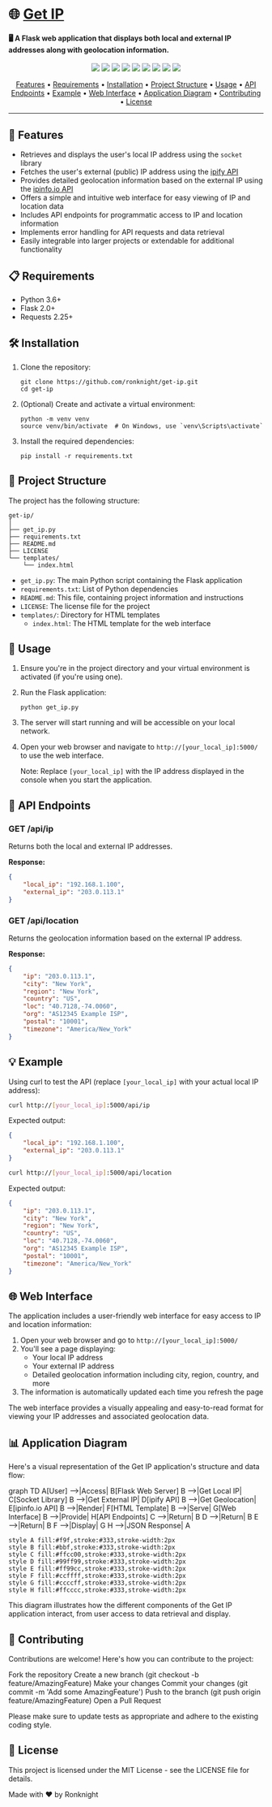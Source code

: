 # 🌐 [Get IP](https://github.com/ronknight/get-ip)

#### 🖥️ A Flask web application that displays both local and external IP addresses along with geolocation information.

<p align="center">
<a href="https://twitter.com/PinoyITSolution"><img src="https://img.shields.io/twitter/follow/PinoyITSolution?style=social"></a>
<a href="https://github.com/ronknight?tab=followers"><img src="https://img.shields.io/github/followers/ronknight?style=social"></a>
<a href="https://github.com/ronknight/ronknight/stargazers"><img src="https://img.shields.io/github/stars/BEPb/BEPb.svg?logo=github"></a>
<a href="https://github.com/ronknight/ronknight/network/members"><img src="https://img.shields.io/github/forks/BEPb/BEPb.svg?color=blue&logo=github"></a>
<a href="https://youtube.com/@PinoyITSolution"><img src="https://img.shields.io/youtube/channel/subscribers/UCeoETAlg3skyMcQPqr97omg"></a>
<a href="https://github.com/ronknight/get-ip/issues"><img src="https://img.shields.io/badge/contributions-welcome-brightgreen.svg?style=flat"></a>
<a href="https://github.com/ronknight/get-ip/blob/master/LICENSE"><img src="https://img.shields.io/badge/License-MIT-yellow.svg"></a>
<a href="#"><img src="https://img.shields.io/badge/Made%20with-Python-1f425f.svg"></a>
<a href="https://github.com/ronknight"><img src="https://img.shields.io/badge/Made%20with%20%F0%9F%A4%8D%20by%20-%20Ronknight%20-%20red"></a>
</p>

<p align="center">
  <a href="#features">Features</a> •
  <a href="#requirements">Requirements</a> •
  <a href="#installation">Installation</a> •
  <a href="#project-structure">Project Structure</a> •
  <a href="#usage">Usage</a> •
  <a href="#api-endpoints">API Endpoints</a> •
  <a href="#example">Example</a> •
  <a href="#web-interface">Web Interface</a> •
  <a href="#application-diagram">Application Diagram</a> •
  <a href="#contributing">Contributing</a> •
  <a href="#license">License</a>
</p>

---

## 🌟 Features

- Retrieves and displays the user's local IP address using the `socket` library
- Fetches the user's external (public) IP address using the [ipify API](https://www.ipify.org/)
- Provides detailed geolocation information based on the external IP using the [ipinfo.io API](https://ipinfo.io/)
- Offers a simple and intuitive web interface for easy viewing of IP and location data
- Includes API endpoints for programmatic access to IP and location information
- Implements error handling for API requests and data retrieval
- Easily integrable into larger projects or extendable for additional functionality

## 📋 Requirements

- Python 3.6+
- Flask 2.0+
- Requests 2.25+

## 🛠️ Installation

1. Clone the repository:
   ```
   git clone https://github.com/ronknight/get-ip.git
   cd get-ip
   ```

2. (Optional) Create and activate a virtual environment:
   ```
   python -m venv venv
   source venv/bin/activate  # On Windows, use `venv\Scripts\activate`
   ```

3. Install the required dependencies:
   ```
   pip install -r requirements.txt
   ```

## 📁 Project Structure

The project has the following structure:

```
get-ip/
│
├── get_ip.py
├── requirements.txt
├── README.md
├── LICENSE
└── templates/
    └── index.html
```

- `get_ip.py`: The main Python script containing the Flask application
- `requirements.txt`: List of Python dependencies
- `README.md`: This file, containing project information and instructions
- `LICENSE`: The license file for the project
- `templates/`: Directory for HTML templates
  - `index.html`: The HTML template for the web interface

## 🚀 Usage

1. Ensure you're in the project directory and your virtual environment is activated (if you're using one).

2. Run the Flask application:
   ```
   python get_ip.py
   ```

3. The server will start running and will be accessible on your local network.

4. Open your web browser and navigate to `http://[your_local_ip]:5000/` to use the web interface.

   Note: Replace `[your_local_ip]` with the IP address displayed in the console when you start the application.

## 📡 API Endpoints

### GET /api/ip

Returns both the local and external IP addresses.

**Response:**
```json
{
    "local_ip": "192.168.1.100",
    "external_ip": "203.0.113.1"
}
```

### GET /api/location

Returns the geolocation information based on the external IP address.

**Response:**
```json
{
    "ip": "203.0.113.1",
    "city": "New York",
    "region": "New York",
    "country": "US",
    "loc": "40.7128,-74.0060",
    "org": "AS12345 Example ISP",
    "postal": "10001",
    "timezone": "America/New_York"
}
```

## 💡 Example

Using curl to test the API (replace `[your_local_ip]` with your actual local IP address):

```bash
curl http://[your_local_ip]:5000/api/ip
```

Expected output:
```json
{
    "local_ip": "192.168.1.100",
    "external_ip": "203.0.113.1"
}
```

```bash
curl http://[your_local_ip]:5000/api/location
```

Expected output:
```json
{
    "ip": "203.0.113.1",
    "city": "New York",
    "region": "New York",
    "country": "US",
    "loc": "40.7128,-74.0060",
    "org": "AS12345 Example ISP",
    "postal": "10001",
    "timezone": "America/New_York"
}
```

## 🌐 Web Interface

The application includes a user-friendly web interface for easy access to IP and location information:

1. Open your web browser and go to `http://[your_local_ip]:5000/`
2. You'll see a page displaying:
   - Your local IP address
   - Your external IP address
   - Detailed geolocation information including city, region, country, and more
3. The information is automatically updated each time you refresh the page

The web interface provides a visually appealing and easy-to-read format for viewing your IP addresses and associated geolocation data.

## 📊 Application Diagram

Here's a visual representation of the Get IP application's structure and data flow:

<antArtifact identifier="get-ip-diagram" type="application/vnd.ant.mermaid" title="Get IP Application Diagram">
graph TD
    A[User] -->|Access| B[Flask Web Server]
    B -->|Get Local IP| C[Socket Library]
    B -->|Get External IP| D[ipify API]
    B -->|Get Geolocation| E[ipinfo.io API]
    B -->|Render| F[HTML Template]
    B -->|Serve| G[Web Interface]
    B -->|Provide| H[API Endpoints]
    C -->|Return| B
    D -->|Return| B
    E -->|Return| B
    F -->|Display| G
    H -->|JSON Response| A

    style A fill:#f9f,stroke:#333,stroke-width:2px
    style B fill:#bbf,stroke:#333,stroke-width:2px
    style C fill:#ffcc00,stroke:#333,stroke-width:2px
    style D fill:#99ff99,stroke:#333,stroke-width:2px
    style E fill:#ff99cc,stroke:#333,stroke-width:2px
    style F fill:#ccffff,stroke:#333,stroke-width:2px
    style G fill:#ccccff,stroke:#333,stroke-width:2px
    style H fill:#ffcccc,stroke:#333,stroke-width:2px
</antArtifact>

This diagram illustrates how the different components of the Get IP application interact, from user access to data retrieval and display.
## 🤝 Contributing
Contributions are welcome! Here's how you can contribute to the project:

Fork the repository
Create a new branch (git checkout -b feature/AmazingFeature)
Make your changes
Commit your changes (git commit -m 'Add some AmazingFeature')
Push to the branch (git push origin feature/AmazingFeature)
Open a Pull Request

Please make sure to update tests as appropriate and adhere to the existing coding style.

## 📄 License
This project is licensed under the MIT License - see the LICENSE file for details.

Made with ❤️ by Ronknight